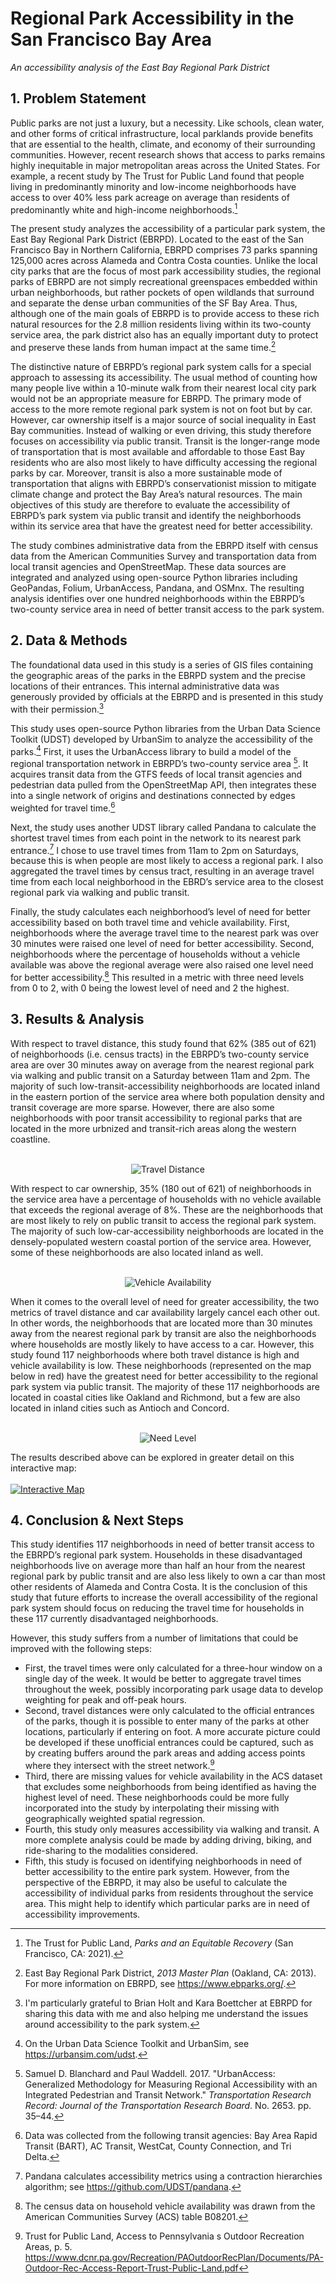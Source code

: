 # Regional Park Accessibility in the San Francisco Bay Area
*An accessibility analysis of the East Bay Regional Park District*

## 1. Problem Statement
Public parks are not just a luxury, but a necessity. Like schools, clean water, and other forms of critical infrastructure, local parklands provide benefits that are essential to the health, climate, and economy of their surrounding communities. However, recent research shows that access to parks remains highly inequitable in major metropolitan areas across the United States. For example, a recent study by The Trust for Public Land found that people living in predominantly minority and low-income neighborhoods have access to over 40% less park acreage on average than residents of predominantly white and high-income neighborhoods.[^1]

The present study analyzes the accessibility of a particular park system, the East Bay Regional Park District (EBRPD). Located to the east of the San Francisco Bay in Northern California, EBRPD comprises 73 parks spanning 125,000 acres across Alameda and Contra Costa counties. Unlike the local city parks that are the focus of most park accessibility studies, the regional parks of EBRPD are not simply recreational greenspaces embedded within urban neighborhoods, but rather pockets of open wildlands that surround and separate the dense urban communities of the SF Bay Area. Thus, although one of the main goals of EBRPD is to provide access to these rich natural resources for the 2.8 million residents living within its two-county service area, the park district also has an equally important duty to protect and preserve these lands from human impact at the same time.[^2]

The distinctive nature of EBRPD’s regional park system calls for a special approach to assessing its accessibility. The usual method of counting how many people live within a 10-minute walk from their nearest local city park would not be an appropriate measure for EBRPD. The primary mode of access to the more remote regional park system is not on foot but by car. However, car ownership itself is a major source of social inequality in East Bay communities. Instead of walking or even driving, this study therefore focuses on accessibility via public transit. Transit is the longer-range mode of transportation that is most available and affordable to those East Bay residents who are also most likely to have difficulty accessing the regional parks by car. Moreover, transit is also a more sustainable mode of transportation that aligns with EBRPD’s conservationist mission to mitigate climate change and protect the Bay Area’s natural resources. The main objectives of this study are therefore to evaluate the accessibility of EBRPD’s park system via public transit and identify the neighborhoods within its service area that have the greatest need for better accessibility.

The study combines administrative data from the EBRPD itself with census data from the American Communities Survey and transportation data from local transit agencies and OpenStreetMap. These data sources are integrated and analyzed using open-source Python libraries including GeoPandas, Folium, UrbanAccess, Pandana, and OSMnx. The resulting analysis identifies over one hundred neighborhoods within the EBRPD’s two-county service area in need of better transit access to the park system.

## 2. Data & Methods
The foundational data used in this study is a series of GIS files containing the geographic areas of the parks in the EBRPD system and the precise locations of their entrances. This internal administrative data was generously provided by officials at the EBRPD and is presented in this study with their permission.[^3]

This study uses open-source Python libraries from the Urban Data Science Toolkit (UDST) developed by UrbanSim to analyze the accessibility of the parks.[^4]  First, it uses the UrbanAccess library to build a model of the regional transportation network in EBRPD’s two-county service area [^5].  It acquires transit data from the GTFS feeds of local transit agencies and pedestrian data pulled from the OpenStreetMap API, then integrates these into a single network of origins and destinations connected by edges weighted for travel time.[^6]

Next, the study uses another UDST library called Pandana to calculate the shortest travel times from each point in the network to its nearest park entrance.[^7] I chose to use travel times from 11am to 2pm on Saturdays, because this is when people are most likely to access a regional park. I also aggregated the travel times by census tract, resulting in an average travel time from each local neighborhood in the EBRD’s service area to the closest regional park via walking and public transit.

Finally, the study calculates each neighborhood’s level of need for better accessibility based on both travel time and vehicle availability. First, neighborhoods where the average travel time to the nearest park was over 30 minutes were raised one level of need for better accessibility. Second, neighborhoods where the percentage of households without a vehicle available was above the regional average were also raised one level need for better accessibility.[^8] This resulted in a metric with three need levels from 0 to 2, with 0 being the lowest level of need and 2 the highest.

## 3. Results & Analysis

With respect to travel distance, this study found that 62% (385 out of 621) of neighborhoods (i.e. census tracts) in the EBRPD’s two-county service area are over 30 minutes away on average from the nearest regional park via walking and public transit on a Saturday between 11am and 2pm. The majority of such low-transit-accessibility neighborhoods are located inland in the eastern portion of the service area where both population density and transit coverage are more sparse. However, there are also some neighborhoods with poor transit accessibility to regional parks that are located in the more urbnized and transit-rich areas along the western coastline.
<br><br>
<center><img src="/img/travel_dist.png" alt="Travel Distance"/></center>

With respect to car ownership, 35% (180 out of 621) of neighborhoods in the service area have a percentage of households with no vehicle available that exceeds the regional average of 8%. These are the neighborhoods that are most likely to rely on public transit to access the regional park system. The majority of such low-car-accessibility neighborhoods are located in the densely-populated western coastal portion of the service area. However, some of these neighborhoods are also located inland as well.
<br><br>
<center><img src="/img/vehicle_availability.png" alt="Vehicle Availability"/></center>

When it comes to the overall level of need for greater accessibility, the two metrics of travel distance and car availability largely cancel each other out. In other words, the neighborhoods that are located more than 30 minutes away from the nearest regional park by transit are also the neighborhoods where households are mostly likely to have access to a car. However, this study found 117 neighborhoods where both travel distance is high and vehicle availability is low. These neighborhoods (represented on the map below in red) have the greatest need for better accessibility to the regional park system via public transit. The majority of these 117 neighborhoods are located in coastal cities like Oakland and Richmond, but a few are also located in inland cities such as Antioch and Concord.
<br><br>
<center><img src="/img/need_level.png" alt="Need Level"/></center>

The results described above can be explored in greater detail on this interactive map:
<br><br>
<a href="/maps/park_access_map.html">
<img src="/img/interactive_map.png"
alt="Interactive Map"/>
</a>

## 4. Conclusion & Next Steps
This study identifies 117 neighborhoods in need of better transit access to the EBRPD’s regional park system. Households in these disadvantaged neighborhoods live on average more than half an hour from the nearest regional park by public transit and are also less likely to own a car than most other residents of Alameda and Contra Costa. It is the conclusion of this study that future efforts to increase the overall accessibility of the regional park system should focus on reducing the travel time for households in these 117 currently disadvantaged neighborhoods.

However, this study suffers from a number of limitations that could be improved with the following steps:
* First, the travel times were only calculated for a three-hour window on a single day of the week. It would be better to aggregate travel times throughout the week, possibly incorporating park usage data to develop weighting for peak and off-peak hours.
* Second, travel distances were only calculated to the official entrances of the parks, though it is possible to enter many of the parks at other locations, particularly if entering on foot. A more accurate picture could be developed if these unofficial entrances could be captured, such as by creating buffers around the park areas and adding access points where they intersect with the street network.[^9]  
* Third, there are missing values for vehicle availability in the ACS dataset that excludes some neighborhoods from being identified as having the highest level of need. These neighborhoods could be more fully incorporated into the study by interpolating their missing with geographically weighted spatial regression.
* Fourth, this study only measures accessibility via walking and transit. A more complete analysis could be made by adding driving, biking, and ride-sharing to the modalities considered.
* Fifth, this study is focused on identifying neighborhoods in need of better accessibility to the entire park system. However, from the perspective of the EBRPD, it may also be useful to calculate the accessibility of individual parks from residents throughout the service area. This might help to identify which particular parks are in need of accessibility improvements.


[^1]: The Trust for Public Land, *Parks and an Equitable Recovery* (San Francisco, CA: 2021).
[^2]: East Bay Regional Park District, *2013 Master Plan* (Oakland, CA: 2013). For more information on EBRPD, see https://www.ebparks.org/.
[^3]: I'm particularly grateful to Brian Holt and Kara Boettcher at EBRPD for sharing this data with me and also helping me understand the issues around accessibility to the park system.
[^4]: On the Urban Data Science Toolkit and UrbanSim, see https://urbansim.com/udst.
[^5]: Samuel D. Blanchard and Paul Waddell. 2017. "UrbanAccess: Generalized Methodology for Measuring Regional Accessibility with an Integrated Pedestrian and Transit Network." *Transportation Research Record: Journal of the Transportation Research Board*. No. 2653. pp. 35–44.
[^6]: Data was collected from the following transit agencies: Bay Area Rapid Transit (BART), AC Transit, WestCat, County Connection, and Tri Delta.
[^7]: Pandana calculates accessibility metrics using a contraction hierarchies algorithm; see https://github.com/UDST/pandana.
[^8]: The census data on household vehicle availability was drawn from the American Communities Survey (ACS) table B08201.
[^9]: Trust for Public Land, Access to Pennsylvania s Outdoor Recreation Areas, p. 5. https://www.dcnr.pa.gov/Recreation/PAOutdoorRecPlan/Documents/PA-Outdoor-Rec-Access-Report-Trust-Public-Land.pdf
